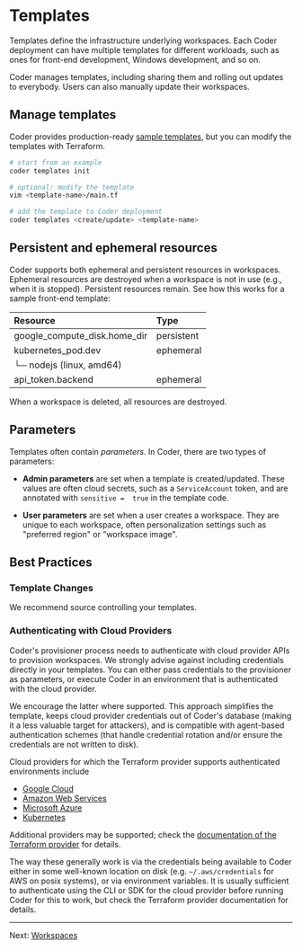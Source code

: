 # Templates

Templates define the infrastructure underlying workspaces. Each Coder deployment
can have multiple templates for different workloads, such as ones for front-end
development, Windows development, and so on.

Coder manages templates, including sharing them and rolling out updates
to everybody. Users can also manually update their workspaces.

## Manage templates

Coder provides production-ready [sample templates](../examples/templates/), but you can
modify the templates with Terraform.

```sh
# start from an example
coder templates init

# optional: modify the template
vim <template-name>/main.tf

# add the template to Coder deployment
coder templates <create/update> <template-name>
```

## Persistent and ephemeral resources

Coder supports both ephemeral and persistent resources in workspaces. Ephemeral
resources are destroyed when a workspace is not in use (e.g., when it is
stopped). Persistent resources remain. See how this works for a sample front-end
template:

| Resource                     | Type       |
| :--------------------------- | :--------- |
| google_compute_disk.home_dir | persistent |
| kubernetes_pod.dev           | ephemeral  |
| └─ nodejs (linux, amd64)     |            |
| api_token.backend            | ephemeral  |

When a workspace is deleted, all resources are destroyed.

## Parameters

Templates often contain *parameters*. In Coder, there are two types of parameters:

- **Admin parameters** are set when a template is created/updated. These values
  are often cloud secrets, such as a `ServiceAccount` token, and are annotated
  with `sensitive =  true` in the template code.

- **User parameters** are set when a user creates a workspace. They are unique to
each workspace, often personalization settings such as "preferred
region" or "workspace image".


## Best Practices

### Template Changes

We recommend source controlling your templates.

### Authenticating with Cloud Providers

Coder's provisioner process needs to authenticate with cloud provider APIs to provision
workspaces. We strongly advise against including credentials directly in your templates. You
can either pass credentials to the provisioner as parameters, or execute Coder
in an environment that is authenticated with the cloud provider.

We encourage the latter where supported.  This approach simplifies the template, keeps cloud
provider credentials out of Coder's database (making it a less valuable target for attackers),
and is compatible with agent-based authentication schemes (that handle credential rotation
and/or ensure the credentials are not written to disk).

Cloud providers for which the Terraform provider supports authenticated environments include

 * [Google Cloud](https://registry.terraform.io/providers/hashicorp/google/latest/docs)
 * [Amazon Web Services](https://registry.terraform.io/providers/hashicorp/aws/latest/docs)
 * [Microsoft Azure](https://registry.terraform.io/providers/hashicorp/azurerm/latest/docs)
 * [Kubernetes](https://registry.terraform.io/providers/hashicorp/kubernetes/latest/docs)

Additional providers may be supported; check the
[documentation of the Terraform provider](https://registry.terraform.io/browse/providers) for
details.

The way these generally work is via the credentials being available to Coder either in some
well-known location on disk (e.g. `~/.aws/credentials` for AWS on posix systems), or via
environment variables.  It is usually sufficient to authenticate using the CLI or SDK for the
cloud provider before running Coder for this to work, but check the Terraform provider
documentation for details.

---

Next: [Workspaces](./workspaces.md)
